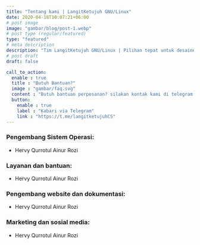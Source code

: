 ```yaml
---
title: "Tentang kami | LangitKetujuh GNU/Linux"
date: 2020-04-18T10:07:21+06:00
# post image
image: "gambar/blog/post-1.webp"
# post type (regular/featured)
type: "featured"
# meta description
description: "Tim LangitKetujuh GNU/Linux | Pilihan tepat untuk desainer dan pengguna desktop"
# post draft
draft: false

call_to_action:
  enable : true
  title : "Butuh Bantuan?"
  image : "gambar/faq.svg"
  content : "Butuh bantuan perpesanan? silakan kontak kami di telegram. Balasan akan di respon 1x24 jam."
  button:
    enable : true
    label : "Kabari via Telegram"
    link : "https://t.me/langitketujuhCS"
---
```


### Pengembang Sistem Operasi:
- Hervy Qurrotul Ainur Rozi

### Layanan dan bantuan:
- Hervy Qurrotul Ainur Rozi

### Pengembang website dan dokumentasi:
- Hervy Qurrotul Ainur Rozi

### Marketing dan sosial media:
- Hervy Qurrotul Ainur Rozi

